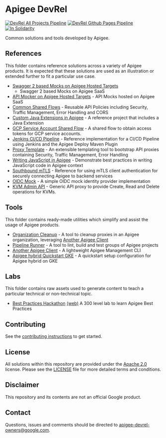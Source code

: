 # Apigee DevRel

[![DevRel All Projects Pipeline](https://github.com/apigee/devrel/workflows/DevRel%20All%20Projects%20Pipeline/badge.svg)](https://github.com/apigee/devrel/actions?query=workflow%3A%22DevRel+All+Projects+Pipeline%22)
[![DevRel Github Pages Pipeline](https://github.com/apigee/devrel/workflows/DevRel%20Github%20Pages%20Pipeline/badge.svg)](https://github.com/apigee/devrel/actions?query=workflow%3A%22DevRel+Github+Pages+Pipeline%22)
[![In Solidarity](https://github.com/jpoehnelt/in-solidarity-bot/raw/main/static//badge-flat.png)](https://github.com/apps/in-solidarity)

Common solutions and tools developed by Apigee.

## References

This folder contains reference solutions across a variety of Apigee products.
It is expected that these solutions are used as an illustration or extended
further to fit a particular use case.

- [Swagger 2 based Mocks on Apigee Hosted Targets](references/apigee-sandbox-v1)
  - Swagger 2 based Mocks on Apigee SaaS
- [API Mocker on Apigee Hosted Targets](references/apimocker-hostedtargets) -
  API Mocks hosted on Apigee SaaS
- [Common Shared Flows](references/common-shared-flows) -
  Reusable API Policies including Security, Traffic Management, Error Handling
  and CORS
- [Custom Java Extensions in Apigee](references/java-callout) -
  A reference project that includes a Java Extension
- [GCP Service Account Shared Flow](references/gcp-sa-auth-shared-flow) -
  A shared flow to obtain access tokens for GCP service accounts.
- [Jenkins CI/CD Pipeline](references/cicd-jenkins) -
  Reference implementation for a CI/CD Pipeline using Jenkins and the Apigee
  Deploy Maven Plugin
- [Proxy Template](references/proxy-template) -
  An extensible templating tool to bootstrap API proxies containing Security,
  Traffic Management, Error Handling
- [Writing JavaScript in Apigee](references/js-callout) -
  Demonstrate best practices in writing JavaScript code in Apigee context
- [Southbound mTLS](references/southbound-mtls) -
  Reference for using mTLS client authentication for securely connecting Apigee to
  backend services
- [OIDC Mock](references/oidc-mock) -
  A simple OIDC mock identity provider implementation
- [KVM Admin API](references/kvm-admin-api) -
  Generic API proxy to provide Create, Read and Delete operations for KVMs.

## Tools

This folder contains ready-made utilities which simplify and assist the usage of
Apigee products.

- [Organization Cleanup](tools/organization-cleanup) -
  A tool to cleanup proxies in an Apigee organization, leveraging
  [Another Apigee Client](tools/another-apigee-client)
- [Pipeline Runner](tools/pipeline-runner) -
  A tool to lint, build and test groups of Apigee projects
- [Another Apigee Client](tools/another-apigee-client) -
  A lightweight Apigee Management CLI
- [Apigee hybrid Quickstart GKE](tools/hybrid-quickstart) -
  A quickstart setup configuration for Apigee hybrid on GKE

## Labs

This folder contains raw assets used to generate content to teach a particular
technical or non-technical topic.

- [Best Practices Hackathon](labs/best-practices-hackathon) [(web)](https://apigee.github.io/devrel/labs/best-practices-hackathon)
  A 300 level lab to learn Apigee Best Practices

## Contributing

See the [contributing instructions](/CONTRIBUTING.md) to get started.

## License

All solutions within this repository are provided under the
[Apache 2.0](https://www.apache.org/licenses/LICENSE-2.0) license.
Please see the [LICENSE](/LICENSE) file for more detailed terms and conditions.

## Disclaimer

This repository and its contents are not an official Google product.

## Contact

Questions, issues and comments should be directed to
[apigee-devrel-owners@google.com](mailto:apigee-devrel-owners@google.com).
